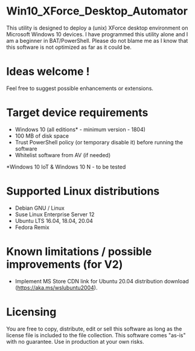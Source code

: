 # Win10_XForce_Desktop_Automator
This utility is designed to deploy a (unix) XForce desktop environment on Microsoft Windows 10 devices.
I have programmed this utility alone and I am a beginner in BAT/PowerShell.
Please do not blame me as I know that this software is not optimized as far as it could be.

# Ideas welcome !
Feel free to suggest possible enhancements or extensions.

# Target device requirements
- Windows 10 (all editions* - minimum version - 1804)
- 100 MB of disk space
- Trust PowerShell policy (or temporary disable it) before running the software
- Whitelist software from AV (if needed)

*Windows 10 IoT & Windows 10 N - to be tested


# Supported Linux distributions
- Debian GNU / Linux
- Suse Linux Enterprise Server 12
- Ubuntu LTS 16.04, 18.04, 20.04
- Fedora Remix


# Known limitations / possible improvements (for V2)
- Implement MS Store CDN link for Ubuntu 20.04 distribution download (https://aka.ms/wslubuntu2004).


# Licensing
You are free to copy, distribute, edit or sell this software as long as the license file is included to the file collection.
This software comes "as-is" with no guarantee. Use in production at your own risks.
